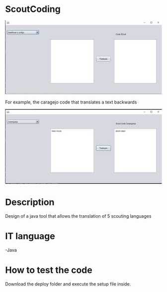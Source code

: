 # ScoutCoding
![Contribution guidelines for this project](img/scout.JPG)

For example, the caragejo code that translates a text backwards 

![Contribution guidelines for this project](img/test.JPG)
# Description 

Design of a java tool that allows the translation of 5 scouting languages 

# IT language
-Java
# How to test the code 

Download the deploy folder and execute the setup file inside.
